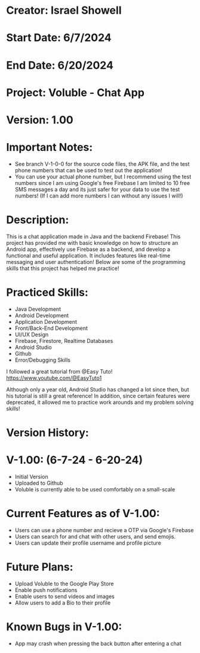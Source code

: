 # Creator: Israel Showell
# Start Date: 6/7/2024
# End Date: 6/20/2024
# Project: Voluble - Chat App
# Version: 1.00

# Important Notes: 
- See branch V-1-0-0 for the source code files, the APK file, and the test phone numbers that can be used to test out the application!
- You can use your actual phone number, but I recommend using the test numbers since I am using Google's free Firebase I am limited to 10 free SMS messages a day and its just safer for your data to use the test numbers! (If I can add more numbers I can without any issues I will!)


# Description:
This is a chat application made in Java and the backend Firebase!
This project has provided me with basic knowledge on how to structure an Android app, effectively use Firebase as a backend, and develop a functional and useful application.
It includes features like real-time messaging and user authentication!
Below are some of the programming skills that this project has helped me practice!

# Practiced Skills:
- Java Development
- Android Development
- Application Development
- Front/Back-End Development
- UI/UX Design
- Firebase, Firestore, Realtime Databases
- Android Studio
- Github
- Error/Debugging Skills

I followed a great tutorial from @Easy Tuto!
https://www.youtube.com/@EasyTuto1

Although only a year old, Android Studio has changed a lot since then, but his tutorial is still a great reference!
In addition, since certain features were deprecated, it allowed me to practice work arounds and my problem solving skills!


# Version History:
# V-1.00: (6-7-24 - 6-20-24)
- Initial Version 
- Uploaded to Github 
- Voluble is currently able to be used comfortably on a small-scale <br>

# Current Features as of V-1.00:
- Users can use a phone number and recieve a OTP via Google's Firebase
- Users can search for and chat with other users, and send emojis.
- Users can update their profile username and profile picture


# Future Plans:
- Upload Voluble to the Google Play Store
- Enable push notifications 
- Enable users to send videos and images
- Allow users to add a Bio to their profile


# Known Bugs in V-1.00:
- App may crash when pressing the back button after entering a chat


